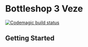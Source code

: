 # Bottleshop 3 Veze

[![Codemagic build status](https://api.codemagic.io/apps/5ebc4afdd5ac075bbee6a979/5ebc4afdd5ac075bbee6a978/status_badge.svg)](https://codemagic.io/apps/5ebc4afdd5ac075bbee6a979/5ebc4afdd5ac075bbee6a978/latest_build)

## Getting Started
